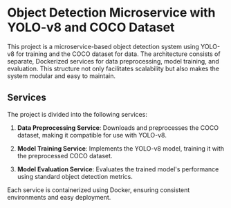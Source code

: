 # Object Detection Microservice with YOLO-v8 and COCO Dataset

This project is a microservice-based object detection system using YOLO-v8 for training and the COCO dataset for data. The architecture consists of separate, Dockerized services for data preprocessing, model training, and evaluation. This structure not only facilitates scalability but also makes the system modular and easy to maintain.

## Services

The project is divided into the following services:

1. **Data Preprocessing Service**: Downloads and preprocesses the COCO dataset, making it compatible for use with YOLO-v8.

2. **Model Training Service**: Implements the YOLO-v8 model, training it with the preprocessed COCO dataset.

3. **Model Evaluation Service**: Evaluates the trained model's performance using standard object detection metrics.

Each service is containerized using Docker, ensuring consistent environments and easy deployment.
